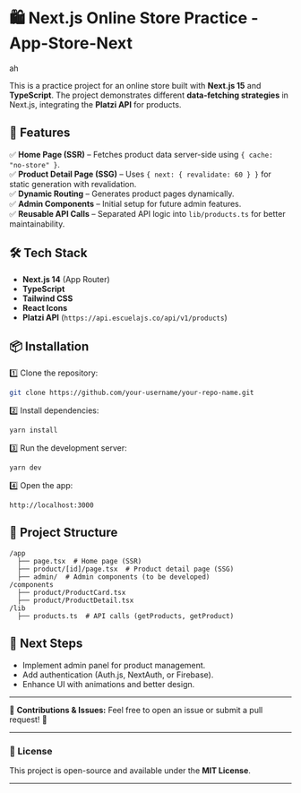 
# 🛍️ Next.js Online Store Practice - App-Store-Next
ah 

This is a practice project for an online store built with **Next.js 15** and **TypeScript**. The project demonstrates different **data-fetching strategies** in Next.js, integrating the **Platzi API** for products.  

## 🚀 Features  
✅ **Home Page (SSR)** – Fetches product data server-side using `{ cache: "no-store" }`.  
✅ **Product Detail Page (SSG)** – Uses `{ next: { revalidate: 60 } }` for static generation with revalidation.  
✅ **Dynamic Routing** – Generates product pages dynamically.  
✅ **Admin Components** – Initial setup for future admin features.  
✅ **Reusable API Calls** – Separated API logic into `lib/products.ts` for better maintainability.  

## 🛠️ Tech Stack  
- **Next.js 14** (App Router)  
- **TypeScript**  
- **Tailwind CSS**  
- **React Icons**  
- **Platzi API** (`https://api.escuelajs.co/api/v1/products`)  

## 📦 Installation  

1️⃣ Clone the repository:  
```bash
git clone https://github.com/your-username/your-repo-name.git
```

2️⃣ Install dependencies:  
```bash
yarn install
```

3️⃣ Run the development server:  
```bash
yarn dev
```

4️⃣ Open the app:  
```
http://localhost:3000
```

## 📂 Project Structure  
```
/app
  ├── page.tsx  # Home page (SSR)
  ├── product/[id]/page.tsx  # Product detail page (SSG)
  ├── admin/  # Admin components (to be developed)
/components
  ├── product/ProductCard.tsx
  ├── product/ProductDetail.tsx
/lib
  ├── products.ts  # API calls (getProducts, getProduct)
```

## 📌 Next Steps  
- Implement admin panel for product management.  
- Add authentication (Auth.js, NextAuth, or Firebase).  
- Enhance UI with animations and better design.  

---

🔹 **Contributions & Issues:** Feel free to open an issue or submit a pull request! 🚀  

---

### 📜 License  
This project is open-source and available under the **MIT License**.  

---

